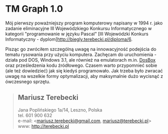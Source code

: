 # TM Graph 1.0
Mój pierwszy poważniejszy program komputerowy napisany w 1994 r. jako zadanie eliminacyjne III Wojewódzkiego Konkursu Informatycznego w kategorii "programowanie w języku Pascal" [III Wojewódzki Konkurs Informatyczny - dyplom]<http://biegly.terebecki.pl/diploma/6>.

Pisząc go zwróciłem szczególną uwagę na innowacyjność podejścia do tematu rysowania przy użyciu komputera. Zachęcam do uruchomienia - działa pod DOS, Windows 3.1, ale również na emulatorach m.in. [DosBox](https://www.dosbox.com/) oraz prześledzenia kodu źródłowego. Czasem warto przypomnieć sobie (ale też dowiedzieć) jak się kiedyś programowało. Jak trzeba było zwracać uwagę na wszelkie formy optymalizacji, aby maksymalnie dużo wycisnąć z ówczesnego sprzętu.

> ## Mariusz Terebecki  
> Jana Poplińskiego 1a/14, Leszno, Polska  
> tel. 601 900 632  
> e-mail: <mariusz.terebecki@gmail.com, mariusz@terebecki.pl>  
> www: <http://terebecki.pl>
